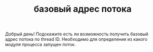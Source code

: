 ﻿---
title: "базовый адрес потока"
se.owner.user_id: 266110
se.owner.display_name: "chyond"
se.owner.link: "https://ru.stackoverflow.com/users/266110/chyond"
se.link: "https://ru.stackoverflow.com/questions/729787/%d0%b1%d0%b0%d0%b7%d0%be%d0%b2%d1%8b%d0%b9-%d0%b0%d0%b4%d1%80%d0%b5%d1%81-%d0%bf%d0%be%d1%82%d0%be%d0%ba%d0%b0"
se.question_id: 729787
se.post_type: question
se.score: 5
---
<p>Добрый день! Подскажите есть ли возможность получить базовый адрес потока по thread ID. Необходимо для определения из какого модуля процесса запущен поток. </p>
